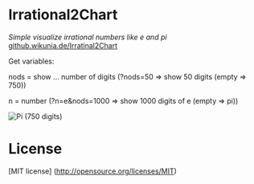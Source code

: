 Irrational2Chart
=======
*Simple visualize irrational numbers like e and pi* 
[github.wikunia.de/Irratinal2Chart](http://github.wikunia.de/Irrational2Chart)

Get variables:

nods = show ... number of digits (?nods=50 => show 50 digits (empty => 750))

n = number (?n=e&nods=1000 => show 1000 digits of e (empty => pi))

![Pi (750 digits)](http://github.wikunia.de/images/irrational2chart.jpg "")

License
======
[MIT license] (http://opensource.org/licenses/MIT)


